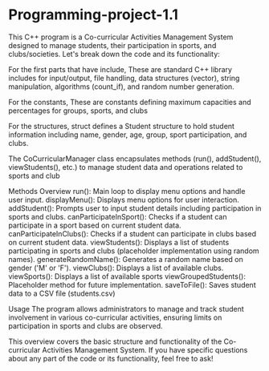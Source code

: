 # Programming-project-1.1

This C++ program is a Co-curricular Activities Management System designed to manage students, their participation in sports, and clubs/societies. Let's break down the code and its functionality:

For the first parts that have include, These are standard C++ library includes for input/output, file handling, data structures (vector), string manipulation, algorithms (count_if), and random number generation.

For the constants, These are constants defining maximum capacities and percentages for groups, sports, and clubs

For the structures, struct defines a Student structure to hold student information including name, gender, age, group, sport participation, and clubs.

The CoCurricularManager class encapsulates methods (run(), addStudent(), viewStudents(), etc.) to manage student data and operations related to sports and club

Methods Overview
run(): Main loop to display menu options and handle user input.
displayMenu(): Displays menu options for user interaction.
addStudent(): Prompts user to input student details including participation in sports and clubs.
canParticipateInSport(): Checks if a student can participate in a sport based on current student data.
canParticipateInClubs(): Checks if a student can participate in clubs based on current student data.
viewStudents(): Displays a list of students participating in sports and clubs (placeholder implementation using random names).
generateRandomName(): Generates a random name based on gender ('M' or 'F').
viewClubs(): Displays a list of available clubs.
viewSports(): Displays a list of available sports
viewGroupedStudents(): Placeholder method for future implementation.
saveToFile(): Saves student data to a CSV file (students.csv)

Usage
The program allows administrators to manage and track student involvement in various co-curricular activities, ensuring limits on participation in sports and clubs are observed.

This overview covers the basic structure and functionality of the Co-curricular Activities Management System. If you have specific questions about any part of the code or its functionality, feel free to ask!



